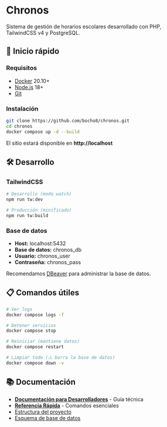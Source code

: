 # Chronos

Sistema de gestión de horarios escolares desarrollado con PHP, TailwindCSS v4 y PostgreSQL.

## 🚀 Inicio rápido

### Requisitos
- [Docker](https://docs.docker.com/get-docker) 20.10+
- [Node.js](https://nodejs.org/) 18+
- [Git](https://git-scm.com/downloads)

### Instalación
```bash
git clone https://github.com/bocho8/chronos.git
cd chronos
docker compose up -d --build
```

El sitio estará disponible en **http://localhost**

## 🛠️ Desarrollo

### TailwindCSS
```bash
# Desarrollo (modo watch)
npm run tw:dev

# Producción (minificado)
npm run tw:build
```

### Base de datos
- **Host:** localhost:5432
- **Base de datos:** chronos_db  
- **Usuario:** chronos_user
- **Contraseña:** chronos_pass

Recomendamos [DBeaver](https://dbeaver.io/download) para administrar la base de datos.

## 📋 Comandos útiles

```bash
# Ver logs
docker compose logs -f

# Detener servicios
docker compose stop

# Reiniciar (mantiene datos)
docker compose restart

# Limpiar todo (⚠️ borra la base de datos)
docker compose down -v
```

## 📚 Documentación

- [**Documentación para Desarrolladores**](docs/DEVELOPER_DOCUMENTATION.md) - Guía técnica
- [**Referencia Rápida**](docs/QUICK_REFERENCE.md) - Comandos esenciales
- [Estructura del proyecto](docs/PROJECT_STRUCTURE.md)
- [Esquema de base de datos](docs/database/database_schema.sql)
